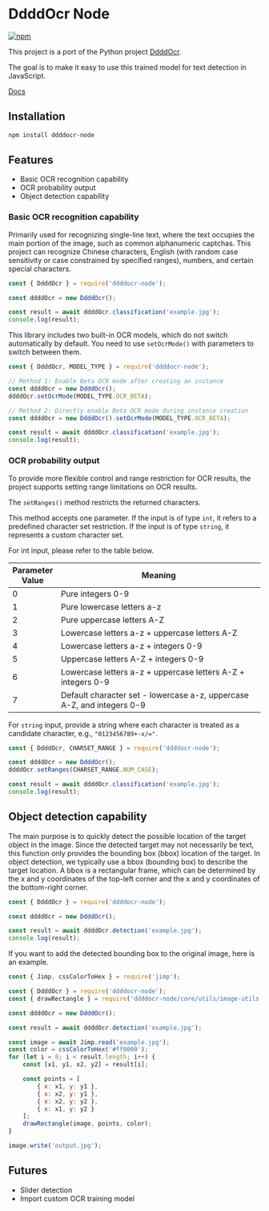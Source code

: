 # DdddOcr Node

[![npm](https://img.shields.io/npm/v/ddddocr-node.svg)](https://www.npmjs.com/package/ddddocr-node)

This project is a port of the Python project [DdddOcr](https://github.com/sml2h3/ddddocr). 

The goal is to make it easy to use this trained model for text detection in JavaScript.

[Docs](https://rhy3h.github.io/ddddocr-node/)

## Installation

```sh
npm install ddddocr-node
```

## Features

 - Basic OCR recognition capability
 - OCR probability output
 - Object detection capability

### Basic OCR recognition capability

Primarily used for recognizing single-line text, where the text occupies the main portion of the image, such as common alphanumeric captchas. This project can recognize Chinese characters, English (with random case sensitivity or case constrained by specified ranges), numbers, and certain special characters.

```js
const { DdddOcr } = require('ddddocr-node');

const ddddOcr = new DdddOcr();

const result = await ddddOcr.classification('example.jpg');
console.log(result);
```

This library includes two built-in OCR models, which do not switch automatically by default. You need to use `setOcrMode()` with parameters to switch between them.

```js
const { DdddOcr, MODEL_TYPE } = require('ddddocr-node');

// Method 1: Enable Beta OCR mode after creating an instance
const ddddOcr = new DdddOcr();
ddddOcr.setOcrMode(MODEL_TYPE.OCR_BETA);

// Method 2: Directly enable Beta OCR mode during instance creation
const ddddOcr = new DdddOcr().setOcrMode(MODEL_TYPE.OCR_BETA);

const result = await ddddOcr.classification('example.jpg');
console.log(result);
```

### OCR probability output

To provide more flexible control and range restriction for OCR results, the project supports setting range limitations on OCR results.

The `setRanges()` method restricts the returned characters.

This method accepts one parameter. If the input is of type `int`, it refers to a predefined character set restriction. If the input is of type `string`, it represents a custom character set.

For int input, please refer to the table below.

| Parameter <br/> Value | Meaning                                                                |
|-----------------------|------------------------------------------------------------------------|
| 0                     | Pure integers 0-9                                                      |
| 1                     | Pure lowercase letters a-z                                             |
| 2                     | Pure uppercase letters A-Z                                             |
| 3                     | Lowercase letters a-z + uppercase letters A-Z                          |
| 4                     | Lowercase letters a-z + integers 0-9                                   |
| 5                     | Uppercase letters A-Z + integers 0-9                                   |
| 6                     | Lowercase letters a-z + uppercase letters A-Z + integers 0-9           |
| 7                     | Default character set - lowercase a-z, uppercase A-Z, and integers 0-9 |

For `string` input, provide a string where each character is treated as a candidate character, e.g., `"0123456789+-x/="`.

```js
const { DdddOcr, CHARSET_RANGE } = require('ddddocr-node');

const ddddOcr = new DdddOcr();
ddddOcr.setRanges(CHARSET_RANGE.NUM_CASE);

const result = await ddddOcr.classification('example.jpg');
console.log(result);
```

## Object detection capability

The main purpose is to quickly detect the possible location of the target object in the image. Since the detected target may not necessarily be text, this function only provides the bounding box (bbox) location of the target. In object detection, we typically use a bbox (bounding box) to describe the target location. A bbox is a rectangular frame, which can be determined by the x and y coordinates of the top-left corner and the x and y coordinates of the bottom-right corner.

```js
const { DdddOcr } = require('ddddocr-node');

const ddddOcr = new DdddOcr();

const result = await ddddOcr.detection('example.jpg');
console.log(result);
```

If you want to add the detected bounding box to the original image, here is an example.

```js
const { Jimp, cssColorToHex } = require('jimp');

const { DdddOcr } = require('ddddocr-node');
const { drawRectangle } = require('ddddocr-node/core/utils/image-utils');

const ddddOcr = new DdddOcr();

const result = await ddddOcr.detection('example.jpg');

const image = await Jimp.read('example.jpg');
const color = cssColorToHex('#ff0000');
for (let i = 0; i < result.length; i++) {
    const [x1, y1, x2, y2] = result[i];

    const points = [
        { x: x1, y: y1 },
        { x: x2, y: y1 },
        { x: x2, y: y2 },
        { x: x1, y: y2 }
    ];
    drawRectangle(image, points, color);
}

image.write('output.jpg');
```

## Futures

 - Slider detection
 - Import custom OCR training model
